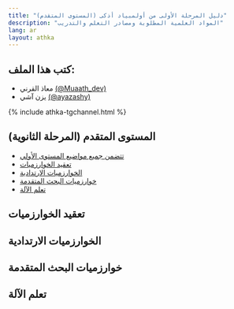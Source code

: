 ```yaml
---
title: "دليل المرحلة الأولى من أولمبياد أذكى (المستوى المتقدم)"
description: "المواد العلمية المطلوبة ومصادر التعلم والتدريب"
lang: ar
layout: athka
---
```


<h2>كتب هذا الملف:</h2>
<ul>
    <li>معاذ القرني <a href="https://twitter.com/Muaath_dev" target="_blank">(@Muaath_dev)</a></li>
    <li>يزن آشي <a href="https://twitter.com/ayazashy" target="_blank">(@ayazashy)</a></li>
</ul>

{% include athka-tgchannel.html %}

## المستوى المتقدم (المرحلة الثانوية)
- [تتضمن جميع مواضيع المستوى الأولي](https://teqaniaat.github.io/Teqaniaat/athka/first_exam_topics_junior_ar)
- [تعقيد الخوارزميات](#تعقيد-الخوارزميات)
- [الخوارزميات الارتدادية](#الخوارزميات-الارتدادية)
- [خوارزميات البحث المتقدمة](#خوارزميات-البحث-المتقدمة)
- [تعلم الآلة](#تعلم-الآلة)
<a id="تعقيد-الخوارزميات"></a>

## تعقيد الخوارزميات

<a id="الخوارزميات-الارتدادية"></a>

## الخوارزميات الارتدادية

<a id="خوارزميات-البحث-المتقدمة"></a>

## خوارزميات البحث المتقدمة

<a id="تعلم-الآلة"></a>

## تعلم الآلة

